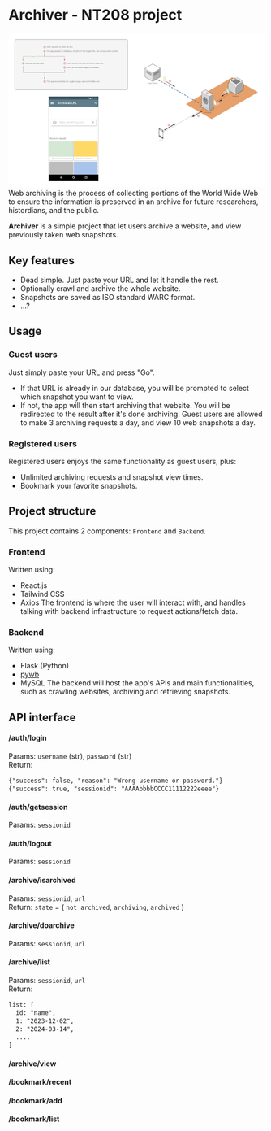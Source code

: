 # Archiver - NT208 project
![alt text](unnamed.png)
Web archiving is the process of collecting portions of the World Wide Web to ensure the information is preserved in an archive for future researchers, histordians, and the public.

**Archiver** is a simple project that let users archive a website, and view previously taken web snapshots.

## Key features
- Dead simple. Just paste your URL and let it handle the rest.
- Optionally crawl and archive the whole website.
- Snapshots are saved as ISO standard WARC format.
- ...?

## Usage
### Guest users
Just simply paste your URL and press "Go".
- If that URL is already in our database, you will be prompted to select which snapshot you want to view.
- If not, the app will then start archiving that website. You will be redirected to the result after it's done archiving.
Guest users are allowed to make 3 archiving requests a day, and view 10 web snapshots a day.

### Registered users
Registered users enjoys the same functionality as guest users, plus:
- Unlimited archiving requests and snapshot view times.
- Bookmark your favorite snapshots.

## Project structure
This project contains 2 components: `Frontend` and `Backend`.
### Frontend
Written using:
- React.js
- Tailwind CSS
- Axios
The frontend is where the user will interact with, and handles talking with backend infrastructure to request actions/fetch data.

### Backend
Written using:
- Flask (Python)
- [pywb](https://github.com/webrecorder/pywb)
- MySQL
The backend will host the app's APIs and main functionalities, such as crawling websites, archiving and retrieving snapshots.

## API interface
#### /auth/login
Params: `username` (str), `password` (str)  
Return:
```
{"success": false, "reason": "Wrong username or password."}
{"success": true, "sessionid": "AAAAbbbbCCCC11112222eeee"}
```

#### /auth/getsession
Params: `sessionid`

#### /auth/logout
Params: `sessionid`

#### /archive/isarchived
Params: `sessionid`, `url`  
Return: `state` = ( `not_archived`, `archiving`, `archived` )

#### /archive/doarchive
Params: `sessionid`, `url`  

#### /archive/list
Params: `sessionid`, `url`  
Return:
```
list: [  
  id: "name",
  1: "2023-12-02",  
  2: "2024-03-14",  
  ....  
]
```

#### /archive/view

#### /bookmark/recent

#### /bookmark/add

#### /bookmark/list




